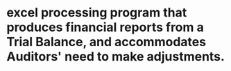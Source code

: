 # excel processing program that produces financial reports from a Trial Balance, and accommodates Auditors' need to make adjustments. 

